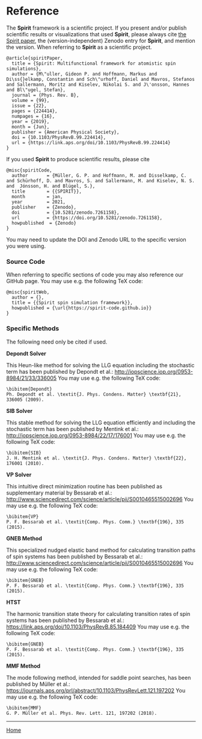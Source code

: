 # Reference

The **Spirit** framework is a scientific project.
If you present and/or publish scientific results or visualizations that used **Spirit**, please always cite [the Spirit paper](https://journals.aps.org/prb/abstract/10.1103/PhysRevB.99.224414), the (version-independent) Zenodo entry for **Spirit**, and mention the version. When referring to **Spirit** as a scientific project.

    @article{spiritPaper,
      title = {Spirit: Multifunctional framework for atomistic spin simulations},
      author = {M\"uller, Gideon P. and Hoffmann, Markus and Di\ss{}elkamp, Constantin and Sch\"urhoff, Daniel and Mavros, Stefanos and Sallermann, Moritz and Kiselev, Nikolai S. and J\'onsson, Hannes and Bl\"ugel, Stefan},
      journal = {Phys. Rev. B},
      volume = {99},
      issue = {22},
      pages = {224414},
      numpages = {16},
      year = {2019},
      month = {Jun},
      publisher = {American Physical Society},
      doi = {10.1103/PhysRevB.99.224414},
      url = {https://link.aps.org/doi/10.1103/PhysRevB.99.224414}
    }

If you used **Spirit** to produce scientific results, please cite

    @misc{spiritCode,
      author       = {Müller, G. P. and Hoffmann, M. and Disselkamp, C. and Schürhoff, D. and Mavros, S. and Sallermann, M. and Kiselev, N. S. and  Jónsson, H. and Blügel, S.},
      title        = {{SPIRIT}},
      month        = jan,
      year         = 2021,
      publisher    = {Zenodo},
      doi          = {10.5281/zenodo.7261158},
      url          = {https://doi.org/10.5281/zenodo.7261158},
      howpublished  = {Zenodo}
    }

You may need to update the DOI and Zenodo URL to the specific version you were using.

### Source Code

When referring to specific sections of code you may also reference our GitHub page.
You may use e.g. the following TeX code:

    @misc{spiritWeb,
      author = {},
      title = {{Spirit spin simulation framework}},
      howpublished = {\url{https://spirit-code.github.io}}
    }

### Specific Methods

The following need only be cited if used.

**Depondt Solver**

This Heun-like method for solving the LLG equation including the
stochastic term has been published by Depondt et al.:
http://iopscience.iop.org/0953-8984/21/33/336005
You may use e.g. the following TeX code:

    \bibitem{Depondt}
    Ph. Depondt et al. \textit{J. Phys. Condens. Matter} \textbf{21}, 336005 (2009).

**SIB Solver**

This stable method for solving the LLG equation efficiently and
including the stochastic term has been published by Mentink et al.:
http://iopscience.iop.org/0953-8984/22/17/176001
You may use e.g. the following TeX code:

    \bibitem{SIB}
    J. H. Mentink et al. \textit{J. Phys. Condens. Matter} \textbf{22}, 176001 (2010).

**VP Solver**

This intuitive direct minimization routine has been published as
supplementary material by Bessarab et al.:
http://www.sciencedirect.com/science/article/pii/S0010465515002696
You may use e.g. the following TeX code:

    \bibitem{VP}
    P. F. Bessarab et al. \textit{Comp. Phys. Comm.} \textbf{196}, 335 (2015).

**GNEB Method**

This specialized nudged elastic band method for calculating transition
paths of spin systems has been published by Bessarab et al.:
http://www.sciencedirect.com/science/article/pii/S0010465515002696
You may use e.g. the following TeX code:

    \bibitem{GNEB}
    P. F. Bessarab et al. \textit{Comp. Phys. Comm.} \textbf{196}, 335 (2015).

**HTST**

The harmonic transition state theory for calculating transition
rates of spin systems has been published by Bessarab et al.:
https://link.aps.org/doi/10.1103/PhysRevB.85.184409
You may use e.g. the following TeX code:

    \bibitem{GNEB}
    P. F. Bessarab et al. \textit{Comp. Phys. Comm.} \textbf{196}, 335 (2015).

**MMF Method**

The mode following method, intended for saddle point searches,
has been published by Müller et al.:
https://journals.aps.org/prl/abstract/10.1103/PhysRevLett.121.197202
You may use e.g. the following TeX code:

    \bibitem{MMF}
    G. P. Müller et al. Phys. Rev. Lett. 121, 197202 (2018).


---

[Home](README.md)
